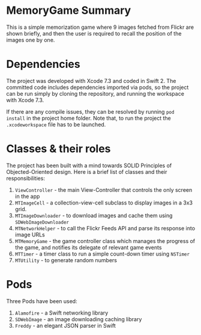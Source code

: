# MemoryGame Summary
This is a simple memorization game where 9 images fetched from Flickr are shown briefly, 
and then the user is required to recall the position of the images one by one.

# Dependencies
The project was developed with Xcode 7.3 and coded in Swift 2.
The committed code includes dependencies imported via pods, so the project can be run simply by cloning the repository, and running the workspace with Xcode 7.3.

If there are any compile issues, they can be resolved by running `pod install` in the project home folder.
Note that, to run the project the `.xcodeworkspace` file has to be launched.

# Classes & their roles
The project has been built with a mind towards SOLID Principles of Objected-Oriented design.
Here is a brief list of classes and their responsibilities:

1. `ViewController` - the main View-Controller that controls the only screen in the app
2. `MTImageCell` - a collection-view-cell subclass to display images in a 3x3 grid.
3. `MTImageDownloader` - to download images and cache them using `SDWebImageDownloader`
4. `MTNetworkHelper` - to call the Flickr Feeds API and parse its response into image URLs
5. `MTMemoryGame` - the game controller class which manages the progress of the game, and notifies its delegate of relevant game events
6. `MTTimer` - a timer class to run a simple count-down timer using `NSTimer`
7. `MTUtility` - to generate random numbers

# Pods
Three Pods have been used:
1. `Alamofire` - a Swift networking library
2. `SDWebImage` - an image downloading caching library
3. `Freddy` - an elegant JSON parser in Swift
